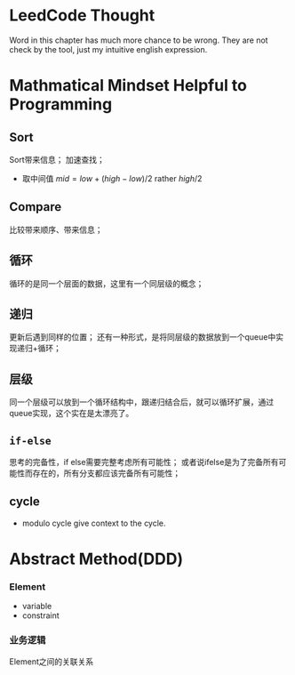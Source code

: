 # LeedCode Thought
Word in this chapter has much more chance to be wrong.
They are not check by the tool, just my intuitive english expression.

# Mathmatical Mindset Helpful to Programming
## Sort
Sort带来信息；
加速查找；
- 取中间值
$mid = low + (high - low) / 2$ rather $high / 2$
## Compare
比较带来顺序、带来信息；
## 循环
循环的是同一个层面的数据，这里有一个同层级的概念；
## 递归
更新后遇到同样的位置；
还有一种形式，是将同层级的数据放到一个queue中实现递归+循环；
## 层级
同一个层级可以放到一个循环结构中，跟递归结合后，就可以循环扩展，通过queue实现，这个实在是太漂亮了。
## `if-else`
思考的完备性，if else需要完整考虑所有可能性；
或者说ifelse是为了完备所有可能性而存在的，所有分支都应该完备所有可能性；
## cycle
- modulo
cycle give context to the cycle.

# Abstract Method(DDD)
### Element
- variable
- constraint
### 业务逻辑
Element之间的关联关系
